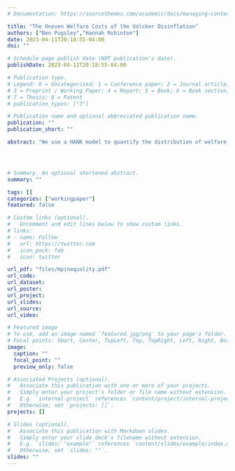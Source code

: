 ```yaml
---
# Documentation: https://sourcethemes.com/academic/docs/managing-content/

title: "The Uneven Welfare Costs of the Volcker Disinflation"
authors: ["Ben Pugsley","Hannah Rubinton"]
date: 2023-04-11T20:18:55-04:00
doi: ""

# Schedule page publish date (NOT publication's date).
publishDate: 2023-04-11T20:18:55-04:00

# Publication type.
# Legend: 0 = Uncategorized; 1 = Conference paper; 2 = Journal article;
# 3 = Preprint / Working Paper; 4 = Report; 5 = Book; 6 = Book section;
# 7 = Thesis; 8 = Patent
# publication_types: ["3"]

# Publication name and optional abbreviated publication name.
publication: ""
publication_short: ""

abstract: "We use a HANK model to quantify the distribution of welfare gains and losses of the US Volcker disinflation. In the long run households prefer low inflation, but the Volcker disinflation is characterized by sharp increases in the real interest rate and unemployment, as well as a redistribution from nominal borrowers to nominal savers. We calibrate the model to match the early 1980s high-inflation environment and examine the actual changes in the nominal interest rate and inflation over the Volcker disinflation. While aggregate welfare gains are positive, the effects are skewed and half of households prefer to avoid the disinflation."




# Summary. An optional shortened abstract.
summary: ""

tags: []
categories: ["workingpaper"]
featured: false

# Custom links (optional).
#   Uncomment and edit lines below to show custom links.
# links:
# - name: Follow
#   url: https://twitter.com
#   icon_pack: fab
#   icon: twitter

url_pdf: "files/mpinequality.pdf"
url_code:
url_dataset:
url_poster:
url_project:
url_slides:
url_source:
url_video:

# Featured image
# To use, add an image named `featured.jpg/png` to your page's folder. 
# Focal points: Smart, Center, TopLeft, Top, TopRight, Left, Right, BottomLeft, Bottom, BottomRight.
image:
  caption: ""
  focal_point: ""
  preview_only: false

# Associated Projects (optional).
#   Associate this publication with one or more of your projects.
#   Simply enter your project's folder or file name without extension.
#   E.g. `internal-project` references `content/project/internal-project/index.md`.
#   Otherwise, set `projects: []`.
projects: []

# Slides (optional).
#   Associate this publication with Markdown slides.
#   Simply enter your slide deck's filename without extension.
#   E.g. `slides: "example"` references `content/slides/example/index.md`.
#   Otherwise, set `slides: ""`.
slides: ""
---
```

